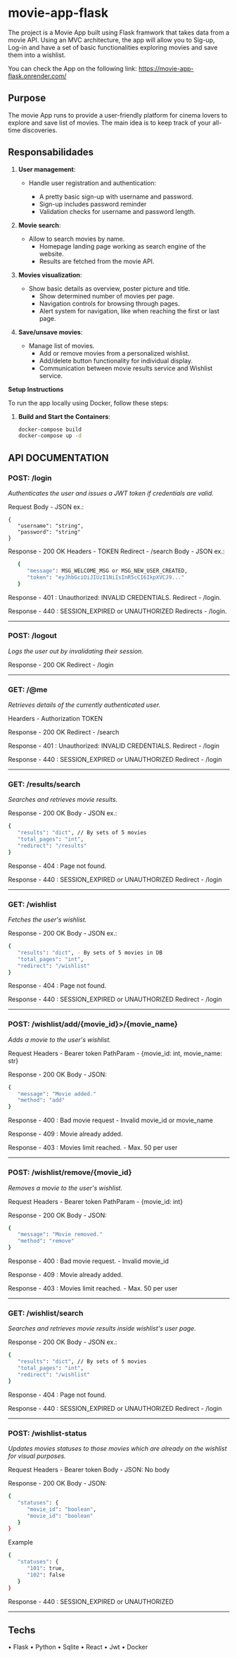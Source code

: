 
# movie-app-flask

The project is a Movie App built using Flask framwork that takes data from a movie API. Using an MVC architecture, the app will allow you to Sig-up, Log-in and have a set of basic functionalities exploring movies and save them into a wishlist.

You can check the App on the following link: https://movie-app-flask.onrender.com/

## Purpose

The movie App runs to provide a user-friendly platform for cinema lovers to explore and save list of movies.
The main idea is to keep track of your all-time discoveries.

## Responsabilidades

1. **User management**:
   - Handle user registration and authentication:

      - A pretty basic sign-up with username and password.
      - Sign-up includes password reminder
      - Validation checks for username and password length.

2. **Movie search**:
   - Allow to search movies by name.
      - Homepage landing page working as search engine of the website.
      - Results are fetched from the movie API.

3. **Movies visualization**:
   - Show basic details as overview, poster picture and title.
      - Show determined number of movies per page.
      - Navigation controls for browsing through pages.
      - Alert system for navigation, like when reaching the first or last page.
   
4. **Save/unsave movies**: 
   - Manage list of movies.
      - Add or remove movies from a personalized wishlist.
      - Add/delete button functionality for individual display.
      - Communication between movie results service and Wishlist service.

**Setup Instructions**

To run the app locally using Docker, follow these steps:

1. **Build and Start the Containers**:
   ```bash
   docker-compose build
   docker-compose up -d

## API DOCUMENTATION

### POST: /login

_Authenticates the user and issues a JWT token if credentials are valid._

Request
Body - JSON ex.: 

    {
       "username": "string",
       "password": "string"
    }

Response - 200 OK
Headers - TOKEN
Redirect - /search
Body - JSON ex.:
```bash
   {
      "message": MSG_WELCOME_MSG or MSG_NEW_USER_CREATED,
      "token": "eyJhbGciOiJIUzI1NiIsInR5cCI6IkpXVCJ9..."
   }
```
Response - 401 : Unauthorized: INVALID CREDENTIALS. 
Redirect - /login.

Response - 440 : SESSION_EXPIRED or UNAUTHORIZED
Redirects - /login.

---
### POST: /logout
 
_Logs the user out by invalidating their session._

Response - 200 OK
Redirect - /login

---
### GET: /@me

_Retrieves details of the currently authenticated user._

Hearders - Authorization TOKEN

Response - 200 OK
Redirect - /search

Response - 401 : Unauthorized: INVALID CREDENTIALS. 
Redirect - /login

Response - 440 : SESSION_EXPIRED or UNAUTHORIZED
Redirect - /login

---
### GET: /results/search

_Searches and retrieves movie results._

Response - 200 OK
Body - JSON ex.:
```bash
{
   "results": "dict", // By sets of 5 movies
   "total_pages": "int",
   "redirect": "/results"
}
```

Response - 404 : Page not found.

Response - 440 : SESSION_EXPIRED or UNAUTHORIZED
Redirect - /login

---
### GET: /wishlist

_Fetches the user's wishlist._

Response - 200 OK
Body - JSON ex.:
```bash
{
   "results": "dict", - By sets of 5 movies in DB
   "total_pages": "int",
   "redirect": "/wishlist"
}
```
Response - 404 : Page not found.

Response - 440 : SESSION_EXPIRED or UNAUTHORIZED
Redirect - /login

---
### POST: /wishlist/add/{movie_id}>/{movie_name}

_Adds a movie to the user's wishlist._

Request 
Headers - Bearer token
PathParam - {movie_id: int, movie_name: str}

Response - 200 OK 
Body - JSON: 
```bash
{
   "message": "Movie added."
   "method": "add"
}
```
Response - 400 : Bad movie request - Invalid movie_id or movie_name

Response - 409 : Movie already added.

Response - 403 : Movies limit reached. - Max. 50 per user

---
### POST: /wishlist/remove/{movie_id}

_Removes a movie to the user's wishlist._

Request
Headers - Bearer token
PathParam - {movie_id: int}

Response - 200 OK 
Body - JSON: 
```bash
{
   "message": "Movie removed."
   "method": "remove"
}
```
Response - 400 : Bad movie request. - Invalid movie_id

Response - 409 : Movie already added.

Response - 403 : Movies limit reached. - Max. 50 per user

---
### GET: /wishlist/search

_Searches and retrieves movie results inside wishlist's user page._

Response - 200 OK
Body - JSON ex.:
```bash
{
   "results": "dict", // By sets of 5 movies
   "total_pages": "int",
   "redirect": "/wishlist"
}
```
Response - 404 : Page not found.

Response - 440 : SESSION_EXPIRED or UNAUTHORIZED
Redirect - /login

---
### POST: /wishlist-status

_Updates movies statuses to those movies which are already on the wishlist for visual purposes._

Request
Headers - Bearer token
Body - JSON: No body

Response - 200 OK 
Body - JSON: 
```bash
{
   "statuses": {
      "movie_id": "boolean",
      "movie_id": "boolean"
   }
}
```
Example
```bash
{
   "statuses": {
      "101": true,
      "102": false
   }
}
```
Response - 440 : SESSION_EXPIRED or UNAUTHORIZED

--------------------------------------------

## Techs

• Flask
• Python
• Sqlite
• React
• Jwt
• Docker
